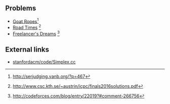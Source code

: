 ## Problems
- [Goat Ropes](https://open.kattis.com/problems/goatropes)[^1]
- [Road Times](https://open.kattis.com/problems/roadtimes) [^2]
- [Freelancer's Dreams](http://codeforces.com/contest/605/problem/C) [^3]

## External links
- [stanfordacm/code/Simplex.cc](https://github.com/jaehyunp/stanfordacm/blob/master/code/Simplex.cc)

[^1]: <http://serjudging.vanb.org/?p=467>
[^2]: <http://www.csc.kth.se/~austrin/icpc/finals2016solutions.pdf>
[^3]: <http://codeforces.com/blog/entry/22019?#comment-266756>
